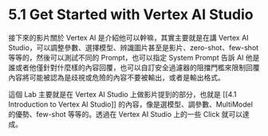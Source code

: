# 5.1 Get Started with Vertex AI Studio

接下來的影片關於 Vertex AI 是介紹他可以幹嘛，其實主要就是在講 Vertex AI Studio，可以調整參數、選擇模型、辨識圖片甚至是影片、zero-shot、few-shot 等等的，然後可以測試不同的 Prompt，也可以指定 System Prompt 告訴 AI 他是誰或者他僅針對什麼樣的內容回覆，也可以自訂安全過濾器的阻擋門檻來限制回覆內容將可能被認為是歧視或危險的內容不要被輸出，或者是輸出格式。

這個 Lab 主要就是在 Vertex AI Studio 上做影片提到的部分，也就是 [[4.1 Introduction to Vertex AI Studio]] 的內容，像是選模型、調參數、MultiModel 的優勢、few-shot 等等的。透過在 Vertex AI Studio 上的一些 Click 就可以達成。